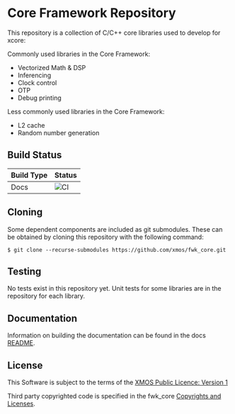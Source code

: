 # Core Framework Repository

This repository is a collection of C/C++ core libraries used to develop for xcore:

Commonly used libraries in the Core Framework:

- Vectorized Math & DSP
- Inferencing
- Clock control 
- OTP
- Debug printing

Less commonly used libraries in the Core Framework:

- L2 cache
- Random number generation

## Build Status

Build Type       |    Status     |
-----------      | --------------|
Docs             | ![CI](https://github.com/xmos/fwk_core/actions/workflows/docs.yml/badge.svg?branch=develop&event=push) |

## Cloning

Some dependent components are included as git submodules. These can be obtained by cloning this repository with the following command:

    $ git clone --recurse-submodules https://github.com/xmos/fwk_core.git

## Testing

No tests exist in this repository yet.  Unit tests for some libraries are in the repository for each library.

## Documentation

Information on building the documentation can be found in the docs [README](https://github.com/xmos/fwk_core/blob/develop/doc/README.rst).

## License

This Software is subject to the terms of the [XMOS Public Licence: Version 1](https://github.com/xmos/fwk_core/blob/develop/LICENSE.rst)

Third party copyrighted code is specified in the fwk_core [Copyrights and Licenses](https://github.com/xmos/fwk_core/blob/develop/doc/copyright.rst).  
